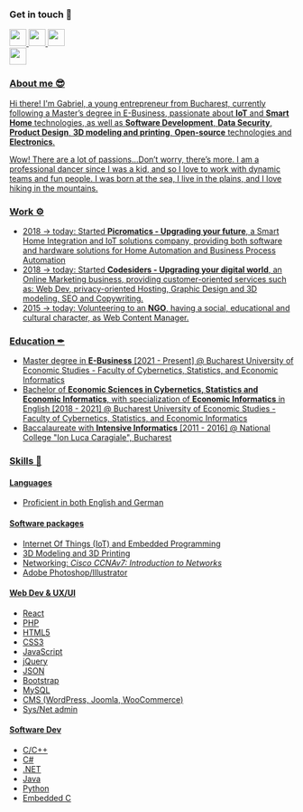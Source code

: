 ### Get in touch 👋

<a target="_blank" href="mailto:gabriel.eugen.pintea@gmail.com?subject=GH%20Contact">
  <img src="https://upload.wikimedia.org/wikipedia/commons/0/0b/Logo_Gmail_%282015-2020%29.svg" width="auto" height="30px">
<a target="_blank" href="https://www.linkedin.com/in/gabriel-eugen-pintea/">
  <img src="https://upload.wikimedia.org/wikipedia/commons/c/ca/LinkedIn_logo_initials.png" width="auto" height="30px">
<a target="_blank" href="https://www.facebook.com/pintea.gabriel/">
  <img src="https://upload.wikimedia.org/wikipedia/commons/f/fb/Facebook_icon_2013.svg" width="auto" height="30px">
  <br>
<a target="_blank" href="https://picromatics.com">
  <img src="https://configurator.picromatics.com/assets/img/logo.png" width="auto" height="30px">
  
  
### About me 😎

Hi there! I'm Gabriel, a young entrepreneur from Bucharest, currently following a Master’s degree in E-Business, passionate about **IoT** and **Smart Home** technologies, as well as **Software Development**, **Data Security**, **Product Design**, **3D modeling and printing**, **Open-source** technologies and **Electronics**. 

Wow! There are a lot of passions...Don’t worry, there’s more. I am a professional dancer since I was a kid, and so I love to work with dynamic teams and fun people. I was born at the sea, I live in the plains, and I love hiking in the mountains.
  
### Work ⚙
  
- 2018 -> today: Started **Picromatics - Upgrading your future**, a Smart Home Integration and IoT solutions company, providing both software and hardware solutions for Home Automation and Business Process Automation
- 2018 -> today: Started **Codesiders - Upgrading your digital world**, an Online Marketing business, providing customer-oriented services such as: Web Dev, privacy-oriented Hosting, Graphic Design and 3D modeling, SEO and Copywriting.
- 2015 -> today: Volunteering to an **NGO**, having a social, educational and cultural character, as Web Content Manager.

### Education ✒

- Master degree in **E-Business** [2021 - Present] @ Bucharest University of Economic Studies - Faculty of Cybernetics, Statistics, and Economic Informatics
- Bachelor of **Economic Sciences in Cybernetics, Statistics and Economic Informatics**, with specialization of **Economic Informatics** in English [2018 - 2021] @ Bucharest University of Economic Studies - Faculty of Cybernetics, Statistics, and Economic Informatics
- Baccalaureate with **Intensive Informatics** [2011 - 2016] @ National College "Ion Luca Caragiale", Bucharest
  
### Skills 💪
#### Languages ####
- Proficient in both English and German
  
#### Software packages ####
- Internet Of Things (IoT) and Embedded Programming
- 3D Modeling and 3D Printing
- Networking: *Cisco CCNAv7: Introduction to Networks*
- Adobe Photoshop/Illustrator  

#### Web Dev & UX/UI ####
- React
- PHP
- HTML5
- CSS3
- JavaScript
- jQuery
- JSON
- Bootstrap
- MySQL
- CMS (WordPress, Joomla, WooCommerce)
- Sys/Net admin
  
#### Software Dev ####
- C/C++
- C#
- .NET
- Java
- Python
- Embedded C

  

<!--
**gabipintea/gabipintea** is a ✨ _special_ ✨ repository because its `README.md` (this file) appears on your GitHub profile.

Here are some ideas to get you started:

- 🔭 I’m currently working on ...
- 🌱 I’m currently learning ...
- 👯 I’m looking to collaborate on ...
- 🤔 I’m looking for help with ...
- 💬 Ask me about ...
- 📫 How to reach me: ...
- 😄 Pronouns: ...
- ⚡ Fun fact: ...
-->
